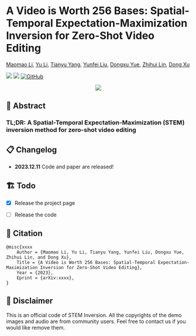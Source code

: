 # A Video is Worth 256 Bases: Spatial-Temporal Expectation-Maximization Inversion for Zero-Shot Video Editing

[Maomao Li](https://scholar.google.com/citations?user=ym_t6QYAAAAJ&hl=en&oi=ao), 
[Yu Li](https://yu-li.github.io/), 
[Tianyu Yang](https://tianyu-yang.com), 
[Yunfei Liu](https://scholar.google.com/citations?user=B1Z1vTMAAAAJ&hl=zh-CN), 
[Dongxu Yue](), 
[Zhihui Lin](https://scholar.google.com.hk/citations?hl=zh-CN&user=t4et8FEAAAAJ), 
[Dong Xu](https://scholar.google.com/citations?user=7Hdu5k4AAAAJ&hl=en&oi=ao)


<a href='https://arxiv.org/abs/2310.15081'><img src='https://img.shields.io/badge/ArXiv-2310.15081-red'></a> 
<a href='https://e4s2023.github.io/'><img src='https://img.shields.io/badge/Project-Page-Green'></a>
[![GitHub](https://img.shields.io/github/stars/e4s2023/E4S2023?style=social)](https://github.com/e4s2023/E4S2023)


<div align="center">
    <img src='assets/img/fig_method.png'/>
</div>

## 🦴 Abstract

### TL;DR: A Spatial-Temporal Expectation-Maximization (STEM) inversion method for zero-shot video editing


## 📋 Changelog

- **2023.12.11** Code and paper are released!

## 🏗️ Todo

- [x] Release the project page
- [ ] Release the code




## 📎 Citation 

```
@misc{xxxx
    Author = {Maomao Li, Yu Li, Tianyu Yang, Yunfei Liu, Dongxu Yue, Zhihui Lin, and Dong Xu},
    Title = {A Video is Worth 256 Bases: Spatial-Temporal Expectation-Maximization Inversion for Zero-Shot Video Editing},
    Year = {2023},
    Eprint = {arXiv:xxxx},
}
``` 




## 📣 Disclaimer

This is an official code of STEM Inversion.
All the copyrights of the demo images and audio are from community users. 
Feel free to contact us if you would like remove them.
